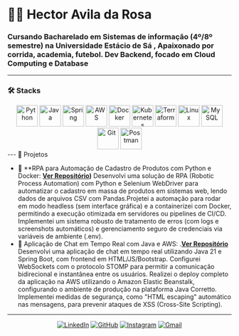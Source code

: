   
# 👨‍💻 Hector Avila da Rosa 
### Cursando Bacharelado em Sistemas de informação (4º/8º semestre) na Universidade Estácio de Sá , Apaixonado por corrida, academia, futebol. Dev Backend, focado em Cloud Computing e Database

</div>

---

### 🛠️ Stacks

<div align="center" style="display:inline_block">
  <img src="https://skillicons.dev/icons?i=python" width="48" height="48" alt="Python" />
  <img src="https://skillicons.dev/icons?i=java" width="48" height="48" alt="Java" />
  <img src="https://skillicons.dev/icons?i=spring" width="48" height="48" alt="Spring" />
  <img src="https://skillicons.dev/icons?i=aws" width="48" height="48" alt="AWS" />
  <img src="https://skillicons.dev/icons?i=docker" width="48" height="48" alt="Docker" />
  <img src="https://skillicons.dev/icons?i=kubernetes" width="48" height="48" alt="Kubernetes" />
  <img src="https://skillicons.dev/icons?i=terraform" width="48" height="48" alt="Terraform" />
  <img src="https://skillicons.dev/icons?i=linux" width="48" height="48" alt="Linux" />
  <img src="https://skillicons.dev/icons?i=mysql" width="48" height="48" alt="MySQL" />
  <img src="https://skillicons.dev/icons?i=git" width="48" height="48" alt="Git" />
  <img src="https://skillicons.dev/icons?i=postman" width="48" height="48" alt="Postman" />
</div>
---
 📂 Projetos 

- 💬 **RPA para Automação de Cadastro de Produtos com Python e Docker:  **[Ver Repositório](https://github.com/hectoravilar/automacao-tarefas-py))**
Desenvolvi uma solução de RPA (Robotic Process Automation) com Python e Selenium WebDriver para automatizar o
cadastro em massa de produtos em sistemas web, lendo dados de arquivos CSV com Pandas.Projetei a automação para
rodar em modo headless (sem interface gráfica) e a containerizei com Docker, permitindo a execução otimizada em
servidores ou pipelines de CI/CD.
Implementei um sistema robusto de tratamento de erros (com logs e screenshots automáticos) e gerenciamento seguro de
credenciais via variáveis de ambiente (.env). 
- 🤖 Aplicação de Chat em Tempo Real com Java e AWS: .**[Ver Repositório](https://github.com/hectoravilar/livechat.git)**
Desenvolvi uma aplicação de chat em tempo real utilizando Java 21 e Spring Boot, com frontend em HTML/JS/Bootstrap.
Configurei WebSockets com o protocolo STOMP para permitir a comunicação bidirecional e instantânea entre os usuários.
Realizei o deploy completo da aplicação na AWS utilizando o Amazon Elastic Beanstalk, configurando o ambiente de
produção na plataforma Java Corretto. Implementei medidas de segurança, como "HTML escaping" automático nas
mensagens, para prevenir ataques de XSS (Cross-Site Scripting).

---
<div align="center">

<a href="https://www.linkedin.com/in/hector-avila-7bb0192b9" target="_blank"><img src="https://skillicons.dev/icons?i=linkedin" alt="LinkedIn" /></a>
<a href="https://github.com/hectoravilar" target="_blank"><img src="https://skillicons.dev/icons?i=github" alt="GitHub" /></a>
<a href="https://www.instagram.com/hectoravlr" target="_blank"><img src="https://skillicons.dev/icons?i=instagram" alt="Instagram" /></a>
<a href="mailto:hectoravllr@gmail.com" target="_blank"><img src="https://skillicons.dev/icons?i=gmail" alt="Gmail" /></a>
 
</div>
